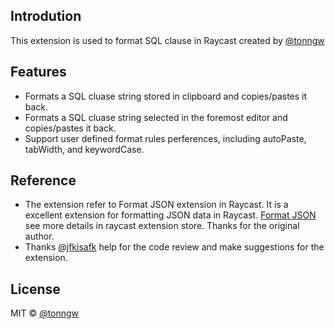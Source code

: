 ## Introdution

This extension is used to format SQL clause in Raycast created by [@tonngw](https://github.com/tonngw)

## Features

- Formats a SQL cluase string stored in clipboard and copies/pastes it back.
- Formats a SQL cluase string selected in the foremost editor and copies/pastes it back.
- Support user defined format rules perferences, including autoPaste, tabWidth, and keywordCase.

## Reference

- The extension refer to Format JSON extension in Raycast. It is a excellent extension for formatting JSON data in Raycast. [Format JSON](https://www.raycast.com/destiner/json-format) see more details in raycast extension store. Thanks for the original author.
- Thanks [@jfkisafk](https://github.com/jfkisafk) help for the code review and make suggestions for the extension.

## License

MIT © [@tonngw](https://github.com/tonngw)